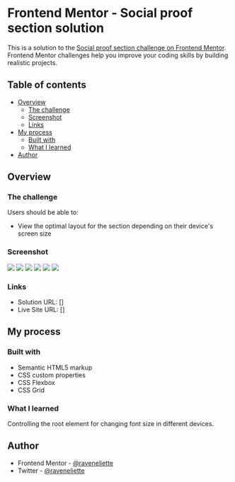 # Frontend Mentor - Social proof section solution

This is a solution to the [Social proof section challenge on Frontend Mentor](https://www.frontendmentor.io/challenges/social-proof-section-6e0qTv_bA). Frontend Mentor challenges help you improve your coding skills by building realistic projects. 

## Table of contents

- [Overview](#overview)
  - [The challenge](#the-challenge)
  - [Screenshot](#screenshot)
  - [Links](#links)
- [My process](#my-process)
  - [Built with](#built-with)
  - [What I learned](#what-i-learned)
- [Author](#author)

## Overview

### The challenge

Users should be able to:

- View the optimal layout for the section depending on their device's screen size

### Screenshot

![](./images/destop-view.png)
![](./images/tablet-view1.png)
![](./images/tablet-view2.png)
![](./images/mobile-view1.png)
![](./images/mobile-view2.png)
![](./images/mobile-view3.png)

### Links

- Solution URL: []
- Live Site URL: []

## My process

### Built with

- Semantic HTML5 markup
- CSS custom properties
- CSS Flexbox
- CSS Grid

### What I learned

Controlling the root element for changing font size in different devices.

## Author

- Frontend Mentor - [@raveneliette](https://www.frontendmentor.io/profile/raveneliette)
- Twitter - [@raveneliette](https://twitter.com/raveneliette)